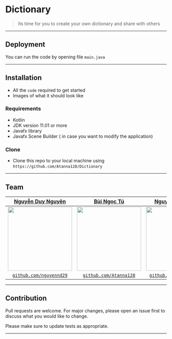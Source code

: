 # Dictionary 
> Its time for you to create your own dictionary and share with others

___


## Deployment

You can run the code by opening file `main.java`

---

## Installation

- All the `code` required to get started
- Images of what it should look like

### Requirements
- Kotlin
- JDK version 11.01 or more
- Javafx library
- Javafx Scene Builder ( in case you want to modify the application)

### Clone

- Clone this repo to your local machine using `https://github.com/Atanna128/Dictionary`

 

---

## Team


| <a href="https://github.com/nguyennd29" target="_blank">**Nguyễn Duy Nguyên**</a> | <a href="https://github.com/Atanna128" target="_blank">**Bùi Ngọc Tú**</a> | <a href="https://github.com/snowfox9812" target="_blank">**Nguyễn Đức Trung**</a> | <a href="https://github.com/Hinh1009" target="_blank">**Hoàng Đình Hinh**</a> | 
| :---: |:---:| :---:| :---:|
| <img width="200" src="http://hedspi-library.mybluemix.net/images/ava1.jpg"> | <img width="200" src="https://i.imgur.com/nGfQqCM.jpg"> | <img width="200" src="https://avatars3.githubusercontent.com/u/50358382?s=400&v=4">  |  <img width="200" src="https://avatars3.githubusercontent.com/u/50358382?s=400&v=4"> |
| <a href="http://github.com/nguyennd29" target="_blank">`github.com/nguyennd29`</a> | <a href="http://github.com/Atanna128" target="_blank">`github.com/Atanna128`</a> | <a href="https://github.com/snowfox9812" target="_blank">`github.com/snowfox9812`</a> | <a href="https://github.com/Hinh1009" target="_blank">`github.com/Hinh1009`</a> |


---


## Contribution
Pull requests are welcome. For major changes, please open an issue first to discuss what you would like to change.

Please make sure to update tests as appropriate.

---
